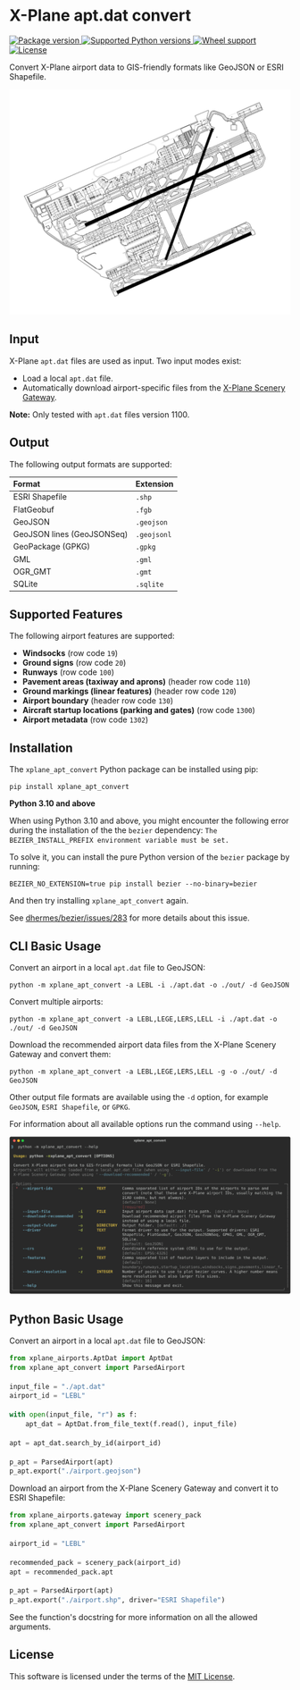 # X-Plane apt.dat convert

<a href="https://pypi.org/project/xplane-apt-convert/" target="_blank">
    <img src="https://img.shields.io/pypi/v/xplane_apt_convert.svg" alt="Package version">
</a>
<a href="https://pypi.org/project/xplane-apt-convert/" target="_blank">
    <img src="https://img.shields.io/pypi/pyversions/xplane_apt_convert.svg" alt="Supported Python versions">
</a>
<a href="https://pypi.org/project/xplane-apt-convert/" target="_blank">
    <img src="https://img.shields.io/pypi/wheel/xplane_apt_convert.svg" alt="Wheel support">
</a>
<a href="https://pypi.org/project/xplane-apt-convert/" target="_blank">
    <img src="https://img.shields.io/pypi/l/xplane_apt_convert.svg" alt="License">
</a>

Convert X-Plane airport data to GIS-friendly formats like GeoJSON or ESRI Shapefile.

[![Example LELL airport layout](https://raw.githubusercontent.com/CarlosBergillos/xplane_apt_convert/main/images/example_LEBL.png)](https://raw.githubusercontent.com/CarlosBergillos/xplane_apt_convert/main/images/example_LEBL.png)


## Input

X-Plane `apt.dat` files are used as input.
Two input modes exist:

- Load a local `apt.dat` file.
- Automatically download airport-specific files from the [X-Plane Scenery Gateway](https://gateway.x-plane.com/).

**Note:** Only tested with `apt.dat` files version 1100.


## Output

The following output formats are supported:

| Format                     | Extension   |
| :------------------------- | :---------- |
| ESRI Shapefile             | `.shp`      |
| FlatGeobuf                 | `.fgb`      |
| GeoJSON                    | `.geojson`  |
| GeoJSON lines (GeoJSONSeq) | `.geojsonl` |
| GeoPackage (GPKG)          | `.gpkg`     |
| GML                        | `.gml`      |
| OGR_GMT                    | `.gmt`      |
| SQLite                     | `.sqlite`   |


## Supported Features

The following airport features are supported:

- **Windsocks** (row code `19`)
- **Ground signs** (row code `20`)
- **Runways** (row code `100`)
- **Pavement areas (taxiway and aprons)** (header row code `110`)
- **Ground markings (linear features)** (header row code `120`)
- **Airport boundary** (header row code `130`)
- **Aircraft startup locations (parking and gates)** (row code `1300`)
- **Airport metadata** (row code `1302`)


## Installation

The `xplane_apt_convert` Python package can be installed using pip:

```console
pip install xplane_apt_convert
```

**Python 3.10 and above**

When using Python 3.10 and above, you might encounter the following error during the installation of the the `bezier` dependency:
`The BEZIER_INSTALL_PREFIX environment variable must be set.`

To solve it, you can install the pure Python version of the `bezier` package by running:

```console
BEZIER_NO_EXTENSION=true pip install bezier --no-binary=bezier
```

And then try installing `xplane_apt_convert` again.

See [dhermes/bezier/issues/283](https://github.com/dhermes/bezier/issues/283) for more details about this issue.


## CLI Basic Usage

Convert an airport in a local `apt.dat` file to GeoJSON:

```console
python -m xplane_apt_convert -a LEBL -i ./apt.dat -o ./out/ -d GeoJSON
```


Convert multiple airports:

```console
python -m xplane_apt_convert -a LEBL,LEGE,LERS,LELL -i ./apt.dat -o ./out/ -d GeoJSON
```


Download the recommended airport data files from the X-Plane Scenery Gateway and convert them:

```console
python -m xplane_apt_convert -a LEBL,LEGE,LERS,LELL -g -o ./out/ -d GeoJSON
```

Other output file formats are available using the `-d` option, for example `GeoJSON`, `ESRI Shapefile`, or `GPKG`.

For information about all available options run the command using `--help`.

[![CLI help](https://raw.githubusercontent.com/CarlosBergillos/xplane_apt_convert/main/images/cli_help.svg)](https://raw.githubusercontent.com/CarlosBergillos/xplane_apt_convert/main/images/cli_help.svg)


## Python Basic Usage

Convert an airport in a local `apt.dat` file to GeoJSON:

```python
from xplane_airports.AptDat import AptDat
from xplane_apt_convert import ParsedAirport

input_file = "./apt.dat"
airport_id = "LEBL"

with open(input_file, "r") as f:
    apt_dat = AptDat.from_file_text(f.read(), input_file)

apt = apt_dat.search_by_id(airport_id)

p_apt = ParsedAirport(apt)
p_apt.export("./airport.geojson")
```


Download an airport from the X-Plane Scenery Gateway and convert it to ESRI Shapefile:

```python
from xplane_airports.gateway import scenery_pack
from xplane_apt_convert import ParsedAirport

airport_id = "LEBL"

recommended_pack = scenery_pack(airport_id)
apt = recommended_pack.apt

p_apt = ParsedAirport(apt)
p_apt.export("./airport.shp", driver="ESRI Shapefile")
```

See the function's docstring for more information on all the allowed arguments.


## License

This software is licensed under the terms of the [MIT License](LICENSE).
